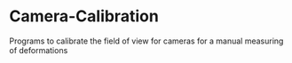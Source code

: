 # Camera-Calibration
Programs to calibrate the field of view for cameras for a manual measuring of deformations
